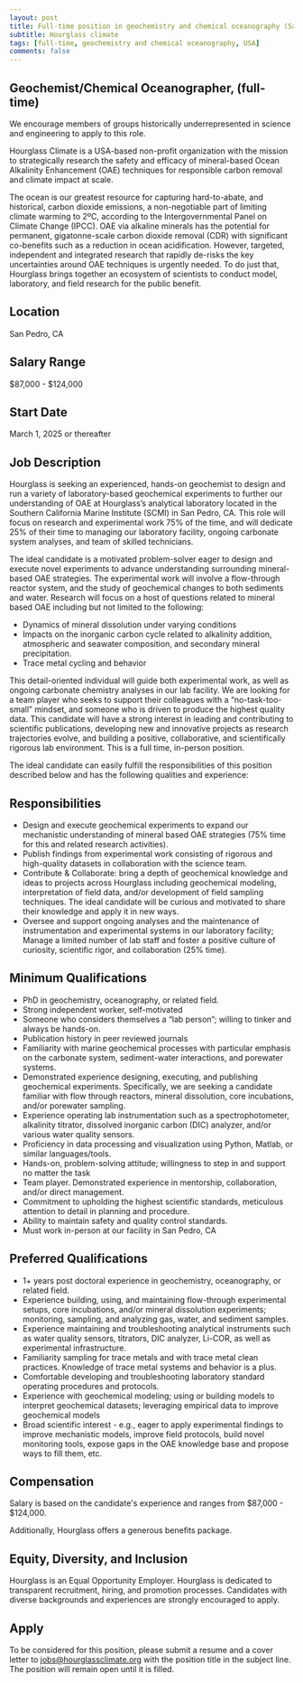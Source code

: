 ```yaml
---
layout: post
title: Full-time position in geochemistry and chemical oceanography (San Pedro, USA)
subtitle: Hourglass climate
tags: [full-time, geochemistry and chemical oceanography, USA]
comments: false
---
```


## Geochemist/Chemical Oceanographer, (full-time)



We encourage members of groups historically underrepresented in science and engineering to apply to this role.

Hourglass Climate is a USA-based non-profit organization with the mission to strategically research the safety and efficacy of mineral-based Ocean Alkalinity Enhancement (OAE) techniques for responsible carbon removal and climate impact at scale.

The ocean is our greatest resource for capturing hard-to-abate, and historical, carbon dioxide emissions, a non-negotiable part of limiting climate warming to 2ºC, according to the Intergovernmental Panel on Climate Change (IPCC). OAE via alkaline minerals has the potential for permanent, gigatonne-scale carbon dioxide removal (CDR) with significant co-benefits such as a reduction in ocean acidification. However, targeted, independent and integrated research that rapidly de-risks the key uncertainties around OAE techniques is urgently needed. To do just that, Hourglass brings together an ecosystem of scientists to conduct model, laboratory, and field research for the public benefit.


## Location

San Pedro, CA 

## Salary Range

$87,000 - $124,000

## Start Date

March 1, 2025 or thereafter

## Job Description

Hourglass is seeking an experienced, hands-on geochemist to design and run a variety of laboratory-based geochemical experiments to further our understanding of OAE at Hourglass’s analytical laboratory located in the Southern California Marine Institute (SCMI) in San Pedro, CA. This role will focus on research and experimental work 75% of the time, and will dedicate 25% of their time to managing our laboratory facility, ongoing carbonate system analyses, and team of skilled technicians. 

The ideal candidate is a motivated problem-solver eager to design and execute novel experiments to advance understanding surrounding mineral-based OAE strategies. The experimental work will involve a flow-through reactor system, and the study of geochemical changes to both sediments and water. Research will focus on a host of questions related to mineral based OAE including but not limited to the following:

* Dynamics of mineral dissolution under varying conditions
* Impacts on the inorganic carbon cycle related to alkalinity addition, atmospheric and seawater composition, and secondary mineral precipitation.
* Trace metal cycling and behavior

This detail-oriented individual will guide both experimental work, as well as ongoing carbonate chemistry analyses in our lab facility. We are looking for a team player who seeks to support their colleagues with a “no-task-too-small” mindset, and someone who is driven to produce the highest quality data. This candidate will have a strong interest in leading and contributing to scientific publications, developing new and innovative projects as research trajectories evolve, and building a positive, collaborative, and scientifically rigorous lab environment. This is a full time, in-person position.

The ideal candidate can easily fulfill the responsibilities of this position described below and has the following qualities and experience:

## Responsibilities

* Design and execute geochemical experiments to expand our mechanistic understanding of mineral based OAE strategies (75% time for this and related research activities).
* Publish findings from experimental work consisting of rigorous and high-quality datasets in collaboration with the science team.
* Contribute & Collaborate: bring a depth of geochemical knowledge and ideas to projects across Hourglass including geochemical modeling, interpretation of field data, and/or development of field sampling techniques. The ideal candidate will be curious and motivated to share their knowledge and apply it in new ways.
* Oversee and support ongoing analyses and the maintenance of instrumentation and experimental systems in our laboratory facility; Manage a limited number of lab staff and foster a positive culture of curiosity, scientific rigor, and collaboration (25% time).

## Minimum Qualifications

* PhD in geochemistry, oceanography, or related field.
* Strong independent worker, self-motivated
* Someone who considers themselves a “lab person”; willing to tinker and always be hands-on.
* Publication history in peer reviewed journals
* Familiarity with marine geochemical processes with particular emphasis on the  carbonate system, sediment-water interactions, and porewater systems. 
* Demonstrated experience designing, executing, and publishing geochemical experiments. Specifically, we are seeking a candidate familiar with flow through reactors, mineral dissolution, core incubations, and/or porewater sampling. 
* Experience operating lab instrumentation such as a spectrophotometer, alkalinity titrator, dissolved inorganic carbon (DIC) analyzer, and/or various water quality sensors.
* Proficiency in data processing and visualization using Python, Matlab, or similar languages/tools. 
* Hands-on, problem-solving attitude; willingness to step in and support no matter the task
* Team player. Demonstrated experience in mentorship, collaboration, and/or direct management.
* Commitment to upholding the highest scientific standards, meticulous attention to detail in planning and procedure.
* Ability to maintain safety and quality control standards.
* Must work in-person at our facility in San Pedro, CA

## Preferred Qualifications

* 1+ years post doctoral experience in geochemistry, oceanography, or related field.
* Experience building, using, and maintaining flow-through experimental setups, core incubations, and/or mineral dissolution experiments; monitoring, sampling, and analyzing gas, water, and sediment samples.
* Experience maintaining and troubleshooting analytical instruments such as water quality sensors, titrators, DIC analyzer, Li-COR, as well as experimental infrastructure.
* Familiarity sampling for trace metals and with trace metal clean practices. Knowledge of trace metal systems and behavior is a plus.
* Comfortable developing and troubleshooting laboratory standard operating procedures and protocols. 	
* Experience with geochemical modeling; using or building models to interpret geochemical datasets; leveraging empirical data to improve geochemical models 
* Broad scientific interest - e.g., eager to apply experimental findings to improve mechanistic models, improve field protocols, build novel monitoring tools, expose gaps in the OAE knowledge base and propose ways to fill them, etc. 


## Compensation

Salary is based on the candidate's experience and ranges from $87,000 - $124,000.

Additionally, Hourglass offers a generous benefits package.

## Equity, Diversity, and Inclusion

Hourglass is an Equal Opportunity Employer. Hourglass is dedicated to transparent recruitment, hiring, and promotion processes. Candidates with diverse backgrounds and experiences are strongly encouraged to apply.

## Apply

To be considered for this position, please submit a resume and a cover letter to jobs@hourglassclimate.org with the position title in the subject line. The position will remain open until it is filled.

